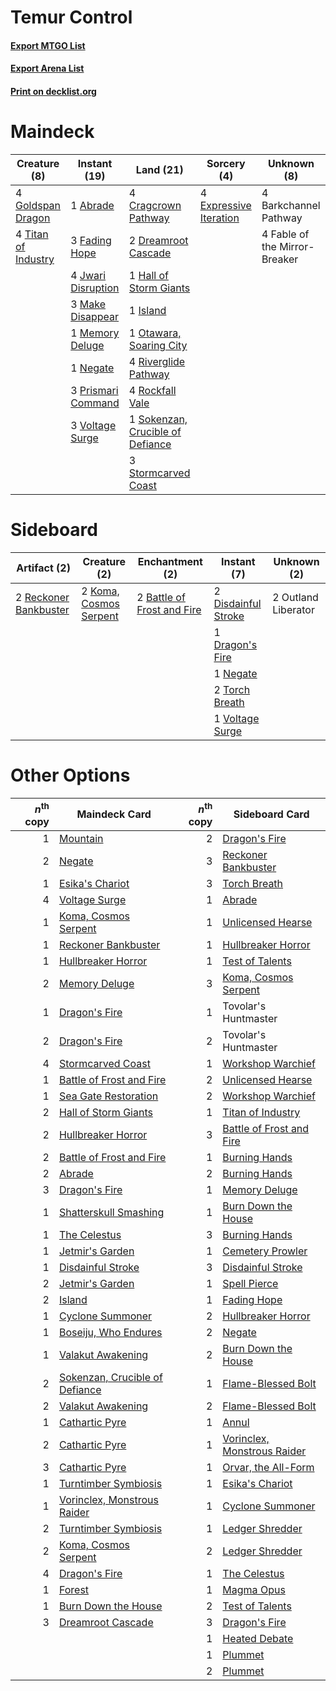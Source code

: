 # Temur Control

#### [Export MTGO List](../collection/Temur%20Control/Temur%20Control.txt)
#### [Export Arena List](../collection/Temur%20Control/Temur%20Control_arena.txt)
#### [Print on decklist.org](http://decklist.org/?deckmain=1%09Abrade%0A4%09Barkchannel%20Pathway%0A4%09Cragcrown%20Pathway%0A2%09Dreamroot%20Cascade%0A4%09Expressive%20Iteration%0A4%09Fable%20of%20the%20Mirror-Breaker%0A3%09Fading%20Hope%0A4%09Goldspan%20Dragon%0A1%09Hall%20of%20Storm%20Giants%0A1%09Island%0A4%09Jwari%20Disruption%0A3%09Make%20Disappear%0A1%09Memory%20Deluge%0A1%09Negate%0A1%09Otawara,%20Soaring%20City%0A3%09Prismari%20Command%0A4%09Riverglide%20Pathway%0A4%09Rockfall%20Vale%0A1%09Sokenzan,%20Crucible%20of%20Defiance%0A3%09Stormcarved%20Coast%0A4%09Titan%20of%20Industry%0A3%09Voltage%20Surge&deckside=2%09Battle%20of%20Frost%20and%20Fire%0A2%09Disdainful%20Stroke%0A1%09Dragon's%20Fire%0A2%09Koma,%20Cosmos%20Serpent%0A1%09Negate%0A2%09Outland%20Liberator%0A2%09Reckoner%20Bankbuster%0A2%09Torch%20Breath%0A1%09Voltage%20Surge)
# Maindeck

|                                         Creature (8)                                         |                                        Instant (19)                                         |                                                 Land (21)                                                 |                                           Sorcery (4)                                           |         Unknown (8)         |
|----------------------------------------------------------------------------------------------|---------------------------------------------------------------------------------------------|-----------------------------------------------------------------------------------------------------------|-------------------------------------------------------------------------------------------------|-----------------------------|
|4 [Goldspan Dragon](http://gatherer.wizards.com/Pages/Card/Details.aspx?multiverseid=503751)  |1 [Abrade](http://gatherer.wizards.com/Pages/Card/Details.aspx?multiverseid=430772)          |4 [Cragcrown Pathway](http://gatherer.wizards.com/Pages/Card/Details.aspx?multiverseid=491915)             |4 [Expressive Iteration](http://gatherer.wizards.com/Pages/Card/Details.aspx?multiverseid=513678)|4 Barkchannel Pathway        |
|4 [Titan of Industry](http://gatherer.wizards.com/Pages/Card/Details.aspx?multiverseid=555360)|3 [Fading Hope](http://gatherer.wizards.com/Pages/Card/Details.aspx?multiverseid=534812)     |2 [Dreamroot Cascade](http://gatherer.wizards.com/Pages/Card/Details.aspx?multiverseid=541138)             |                                                                                                 |4 Fable of the Mirror-Breaker|
|                                                                                              |4 [Jwari Disruption](http://gatherer.wizards.com/Pages/Card/Details.aspx?multiverseid=491693)|1 [Hall of Storm Giants](http://gatherer.wizards.com/Pages/Card/Details.aspx?multiverseid=527544)          |                                                                                                 |                             |
|                                                                                              |3 [Make Disappear](http://gatherer.wizards.com/Pages/Card/Details.aspx?multiverseid=555250)  |1 [Island](http://gatherer.wizards.com/Pages/Card/Details.aspx?multiverseid=439857)                        |                                                                                                 |                             |
|                                                                                              |1 [Memory Deluge](http://gatherer.wizards.com/Pages/Card/Details.aspx?multiverseid=534825)   |1 [Otawara, Soaring City](http://gatherer.wizards.com/Pages/Card/Details.aspx?multiverseid=548584)         |                                                                                                 |                             |
|                                                                                              |1 [Negate](http://gatherer.wizards.com/Pages/Card/Details.aspx?multiverseid=423707)          |4 [Riverglide Pathway](http://gatherer.wizards.com/Pages/Card/Details.aspx?multiverseid=491920)            |                                                                                                 |                             |
|                                                                                              |3 [Prismari Command](http://gatherer.wizards.com/Pages/Card/Details.aspx?multiverseid=513706)|4 [Rockfall Vale](http://gatherer.wizards.com/Pages/Card/Details.aspx?multiverseid=535065)                 |                                                                                                 |                             |
|                                                                                              |3 [Voltage Surge](http://gatherer.wizards.com/Pages/Card/Details.aspx?multiverseid=548476)   |1 [Sokenzan, Crucible of Defiance](http://gatherer.wizards.com/Pages/Card/Details.aspx?multiverseid=548589)|                                                                                                 |                             |
|                                                                                              |                                                                                             |3 [Stormcarved Coast](http://gatherer.wizards.com/Pages/Card/Details.aspx?multiverseid=541141)             |                                                                                                 |                             |


# Sideboard

|                                          Artifact (2)                                          |                                          Creature (2)                                           |                                           Enchantment (2)                                           |                                         Instant (7)                                          |    Unknown (2)    |
|------------------------------------------------------------------------------------------------|-------------------------------------------------------------------------------------------------|-----------------------------------------------------------------------------------------------------|----------------------------------------------------------------------------------------------|-------------------|
|2 [Reckoner Bankbuster](http://gatherer.wizards.com/Pages/Card/Details.aspx?multiverseid=548568)|2 [Koma, Cosmos Serpent](http://gatherer.wizards.com/Pages/Card/Details.aspx?multiverseid=503837)|2 [Battle of Frost and Fire](http://gatherer.wizards.com/Pages/Card/Details.aspx?multiverseid=503820)|2 [Disdainful Stroke](http://gatherer.wizards.com/Pages/Card/Details.aspx?multiverseid=420705)|2 Outland Liberator|
|                                                                                                |                                                                                                 |                                                                                                     |1 [Dragon's Fire](http://gatherer.wizards.com/Pages/Card/Details.aspx?multiverseid=527426)    |                   |
|                                                                                                |                                                                                                 |                                                                                                     |1 [Negate](http://gatherer.wizards.com/Pages/Card/Details.aspx?multiverseid=423707)           |                   |
|                                                                                                |                                                                                                 |                                                                                                     |2 [Torch Breath](http://gatherer.wizards.com/Pages/Card/Details.aspx?multiverseid=555328)     |                   |
|                                                                                                |                                                                                                 |                                                                                                     |1 [Voltage Surge](http://gatherer.wizards.com/Pages/Card/Details.aspx?multiverseid=548476)    |                   |


# Other Options

|*n*<sup>th</sup> copy|                                              Maindeck Card                                              |*n*<sup>th</sup> copy|                                            Sideboard Card                                            |
|--------------------:|---------------------------------------------------------------------------------------------------------|--------------------:|------------------------------------------------------------------------------------------------------|
|                    1|[Mountain](http://gatherer.wizards.com/Pages/Card/Details.aspx?multiverseid=439859)                      |                    2|[Dragon's Fire](http://gatherer.wizards.com/Pages/Card/Details.aspx?multiverseid=527426)              |
|                    2|[Negate](http://gatherer.wizards.com/Pages/Card/Details.aspx?multiverseid=423707)                        |                    3|[Reckoner Bankbuster](http://gatherer.wizards.com/Pages/Card/Details.aspx?multiverseid=548568)        |
|                    1|[Esika's Chariot](http://gatherer.wizards.com/Pages/Card/Details.aspx?multiverseid=503783)               |                    3|[Torch Breath](http://gatherer.wizards.com/Pages/Card/Details.aspx?multiverseid=555328)               |
|                    4|[Voltage Surge](http://gatherer.wizards.com/Pages/Card/Details.aspx?multiverseid=548476)                 |                    1|[Abrade](http://gatherer.wizards.com/Pages/Card/Details.aspx?multiverseid=430772)                     |
|                    1|[Koma, Cosmos Serpent](http://gatherer.wizards.com/Pages/Card/Details.aspx?multiverseid=503837)          |                    1|[Unlicensed Hearse](http://gatherer.wizards.com/Pages/Card/Details.aspx?multiverseid=555447)          |
|                    1|[Reckoner Bankbuster](http://gatherer.wizards.com/Pages/Card/Details.aspx?multiverseid=548568)           |                    1|[Hullbreaker Horror](http://gatherer.wizards.com/Pages/Card/Details.aspx?multiverseid=540902)         |
|                    1|[Hullbreaker Horror](http://gatherer.wizards.com/Pages/Card/Details.aspx?multiverseid=540902)            |                    1|[Test of Talents](http://gatherer.wizards.com/Pages/Card/Details.aspx?multiverseid=513536)            |
|                    2|[Memory Deluge](http://gatherer.wizards.com/Pages/Card/Details.aspx?multiverseid=534825)                 |                    3|[Koma, Cosmos Serpent](http://gatherer.wizards.com/Pages/Card/Details.aspx?multiverseid=503837)       |
|                    1|[Dragon's Fire](http://gatherer.wizards.com/Pages/Card/Details.aspx?multiverseid=527426)                 |                    1|Tovolar's Huntmaster                                                                                  |
|                    2|[Dragon's Fire](http://gatherer.wizards.com/Pages/Card/Details.aspx?multiverseid=527426)                 |                    2|Tovolar's Huntmaster                                                                                  |
|                    4|[Stormcarved Coast](http://gatherer.wizards.com/Pages/Card/Details.aspx?multiverseid=541141)             |                    1|[Workshop Warchief](http://gatherer.wizards.com/Pages/Card/Details.aspx?multiverseid=555366)          |
|                    1|[Battle of Frost and Fire](http://gatherer.wizards.com/Pages/Card/Details.aspx?multiverseid=503820)      |                    2|[Unlicensed Hearse](http://gatherer.wizards.com/Pages/Card/Details.aspx?multiverseid=555447)          |
|                    1|[Sea Gate Restoration](http://gatherer.wizards.com/Pages/Card/Details.aspx?multiverseid=491706)          |                    2|[Workshop Warchief](http://gatherer.wizards.com/Pages/Card/Details.aspx?multiverseid=555366)          |
|                    2|[Hall of Storm Giants](http://gatherer.wizards.com/Pages/Card/Details.aspx?multiverseid=527544)          |                    1|[Titan of Industry](http://gatherer.wizards.com/Pages/Card/Details.aspx?multiverseid=555360)          |
|                    2|[Hullbreaker Horror](http://gatherer.wizards.com/Pages/Card/Details.aspx?multiverseid=540902)            |                    3|[Battle of Frost and Fire](http://gatherer.wizards.com/Pages/Card/Details.aspx?multiverseid=503820)   |
|                    2|[Battle of Frost and Fire](http://gatherer.wizards.com/Pages/Card/Details.aspx?multiverseid=503820)      |                    1|[Burning Hands](http://gatherer.wizards.com/Pages/Card/Details.aspx?multiverseid=527422)              |
|                    2|[Abrade](http://gatherer.wizards.com/Pages/Card/Details.aspx?multiverseid=430772)                        |                    2|[Burning Hands](http://gatherer.wizards.com/Pages/Card/Details.aspx?multiverseid=527422)              |
|                    3|[Dragon's Fire](http://gatherer.wizards.com/Pages/Card/Details.aspx?multiverseid=527426)                 |                    1|[Memory Deluge](http://gatherer.wizards.com/Pages/Card/Details.aspx?multiverseid=534825)              |
|                    1|[Shatterskull Smashing](http://gatherer.wizards.com/Pages/Card/Details.aspx?multiverseid=491802)         |                    1|[Burn Down the House](http://gatherer.wizards.com/Pages/Card/Details.aspx?multiverseid=534907)        |
|                    1|[The Celestus](http://gatherer.wizards.com/Pages/Card/Details.aspx?multiverseid=535049)                  |                    3|[Burning Hands](http://gatherer.wizards.com/Pages/Card/Details.aspx?multiverseid=527422)              |
|                    1|[Jetmir's Garden](http://gatherer.wizards.com/Pages/Card/Details.aspx?multiverseid=555451)               |                    1|[Cemetery Prowler](http://gatherer.wizards.com/Pages/Card/Details.aspx?multiverseid=541053)           |
|                    1|[Disdainful Stroke](http://gatherer.wizards.com/Pages/Card/Details.aspx?multiverseid=420705)             |                    3|[Disdainful Stroke](http://gatherer.wizards.com/Pages/Card/Details.aspx?multiverseid=420705)          |
|                    2|[Jetmir's Garden](http://gatherer.wizards.com/Pages/Card/Details.aspx?multiverseid=555451)               |                    1|[Spell Pierce](http://gatherer.wizards.com/Pages/Card/Details.aspx?multiverseid=425876)               |
|                    2|[Island](http://gatherer.wizards.com/Pages/Card/Details.aspx?multiverseid=439857)                        |                    1|[Fading Hope](http://gatherer.wizards.com/Pages/Card/Details.aspx?multiverseid=534812)                |
|                    1|[Cyclone Summoner](http://gatherer.wizards.com/Pages/Card/Details.aspx?multiverseid=503660)              |                    2|[Hullbreaker Horror](http://gatherer.wizards.com/Pages/Card/Details.aspx?multiverseid=540902)         |
|                    1|[Boseiju, Who Endures](http://gatherer.wizards.com/Pages/Card/Details.aspx?multiverseid=548579)          |                    2|[Negate](http://gatherer.wizards.com/Pages/Card/Details.aspx?multiverseid=423707)                     |
|                    1|[Valakut Awakening](http://gatherer.wizards.com/Pages/Card/Details.aspx?multiverseid=491818)             |                    2|[Burn Down the House](http://gatherer.wizards.com/Pages/Card/Details.aspx?multiverseid=534907)        |
|                    2|[Sokenzan, Crucible of Defiance](http://gatherer.wizards.com/Pages/Card/Details.aspx?multiverseid=548589)|                    1|[Flame-Blessed Bolt](http://gatherer.wizards.com/Pages/Card/Details.aspx?multiverseid=541014)         |
|                    2|[Valakut Awakening](http://gatherer.wizards.com/Pages/Card/Details.aspx?multiverseid=491818)             |                    2|[Flame-Blessed Bolt](http://gatherer.wizards.com/Pages/Card/Details.aspx?multiverseid=541014)         |
|                    1|[Cathartic Pyre](http://gatherer.wizards.com/Pages/Card/Details.aspx?multiverseid=534909)                |                    1|[Annul](http://gatherer.wizards.com/Pages/Card/Details.aspx?multiverseid=45976)                       |
|                    2|[Cathartic Pyre](http://gatherer.wizards.com/Pages/Card/Details.aspx?multiverseid=534909)                |                    1|[Vorinclex, Monstrous Raider](http://gatherer.wizards.com/Pages/Card/Details.aspx?multiverseid=503815)|
|                    3|[Cathartic Pyre](http://gatherer.wizards.com/Pages/Card/Details.aspx?multiverseid=534909)                |                    1|[Orvar, the All-Form](http://gatherer.wizards.com/Pages/Card/Details.aspx?multiverseid=503678)        |
|                    1|[Turntimber Symbiosis](http://gatherer.wizards.com/Pages/Card/Details.aspx?multiverseid=491864)          |                    1|[Esika's Chariot](http://gatherer.wizards.com/Pages/Card/Details.aspx?multiverseid=503783)            |
|                    1|[Vorinclex, Monstrous Raider](http://gatherer.wizards.com/Pages/Card/Details.aspx?multiverseid=503815)   |                    1|[Cyclone Summoner](http://gatherer.wizards.com/Pages/Card/Details.aspx?multiverseid=503660)           |
|                    2|[Turntimber Symbiosis](http://gatherer.wizards.com/Pages/Card/Details.aspx?multiverseid=491864)          |                    1|[Ledger Shredder](http://gatherer.wizards.com/Pages/Card/Details.aspx?multiverseid=555247)            |
|                    2|[Koma, Cosmos Serpent](http://gatherer.wizards.com/Pages/Card/Details.aspx?multiverseid=503837)          |                    2|[Ledger Shredder](http://gatherer.wizards.com/Pages/Card/Details.aspx?multiverseid=555247)            |
|                    4|[Dragon's Fire](http://gatherer.wizards.com/Pages/Card/Details.aspx?multiverseid=527426)                 |                    1|[The Celestus](http://gatherer.wizards.com/Pages/Card/Details.aspx?multiverseid=535049)               |
|                    1|[Forest](http://gatherer.wizards.com/Pages/Card/Details.aspx?multiverseid=439860)                        |                    1|[Magma Opus](http://gatherer.wizards.com/Pages/Card/Details.aspx?multiverseid=513695)                 |
|                    1|[Burn Down the House](http://gatherer.wizards.com/Pages/Card/Details.aspx?multiverseid=534907)           |                    2|[Test of Talents](http://gatherer.wizards.com/Pages/Card/Details.aspx?multiverseid=513536)            |
|                    3|[Dreamroot Cascade](http://gatherer.wizards.com/Pages/Card/Details.aspx?multiverseid=541138)             |                    3|[Dragon's Fire](http://gatherer.wizards.com/Pages/Card/Details.aspx?multiverseid=527426)              |
|                     |                                                                                                         |                    1|[Heated Debate](http://gatherer.wizards.com/Pages/Card/Details.aspx?multiverseid=513583)              |
|                     |                                                                                                         |                    1|[Plummet](http://gatherer.wizards.com/Pages/Card/Details.aspx?multiverseid=442172)                    |
|                     |                                                                                                         |                    2|[Plummet](http://gatherer.wizards.com/Pages/Card/Details.aspx?multiverseid=442172)                    |

